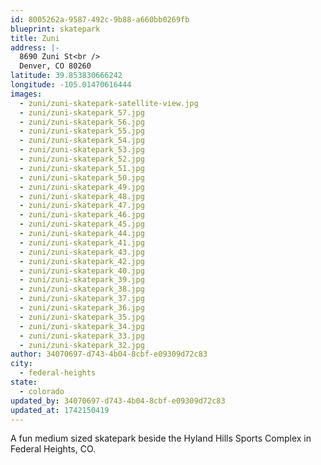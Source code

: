 ```yaml
---
id: 8005262a-9587-492c-9b88-a660bb0269fb
blueprint: skatepark
title: Zuni
address: |-
  8690 Zuni St<br />
  Denver, CO 80260
latitude: 39.853830666242
longitude: -105.01470616444
images:
  - zuni/zuni-skatepark-satellite-view.jpg
  - zuni/zuni-skatepark_57.jpg
  - zuni/zuni-skatepark_56.jpg
  - zuni/zuni-skatepark_55.jpg
  - zuni/zuni-skatepark_54.jpg
  - zuni/zuni-skatepark_53.jpg
  - zuni/zuni-skatepark_52.jpg
  - zuni/zuni-skatepark_51.jpg
  - zuni/zuni-skatepark_50.jpg
  - zuni/zuni-skatepark_49.jpg
  - zuni/zuni-skatepark_48.jpg
  - zuni/zuni-skatepark_47.jpg
  - zuni/zuni-skatepark_46.jpg
  - zuni/zuni-skatepark_45.jpg
  - zuni/zuni-skatepark_44.jpg
  - zuni/zuni-skatepark_41.jpg
  - zuni/zuni-skatepark_43.jpg
  - zuni/zuni-skatepark_42.jpg
  - zuni/zuni-skatepark_40.jpg
  - zuni/zuni-skatepark_39.jpg
  - zuni/zuni-skatepark_38.jpg
  - zuni/zuni-skatepark_37.jpg
  - zuni/zuni-skatepark_36.jpg
  - zuni/zuni-skatepark_35.jpg
  - zuni/zuni-skatepark_34.jpg
  - zuni/zuni-skatepark_33.jpg
  - zuni/zuni-skatepark_32.jpg
author: 34070697-d743-4b04-8cbf-e09309d72c83
city:
  - federal-heights
state:
  - colorado
updated_by: 34070697-d743-4b04-8cbf-e09309d72c83
updated_at: 1742150419
---
```

A fun medium sized skatepark beside the Hyland Hills Sports Complex in Federal Heights, CO.